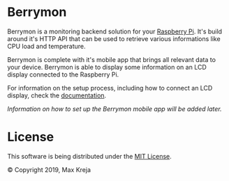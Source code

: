 # Berrymon

Berrymon is a monitoring backend solution for your [Raspberry Pi](https://www.raspberrypi.org). 
It's build around it's HTTP API that can be used to retrieve various informations like
CPU load and temperature.

Berrymon is complete with it's mobile app that brings all relevant data to your
device. Berrymon is able to display some information on an LCD display connected to
the Raspberry Pi.

For information on the setup process, including how to connect an LCD display, check
the [documentation](https://maxkreja.github.io/berrymon/).

*Information on how to set up the Berrymon mobile app will be added later.*

# License

This software is being distributed under the [MIT License](LICENSE.md).

© Copyright 2019, Max Kreja